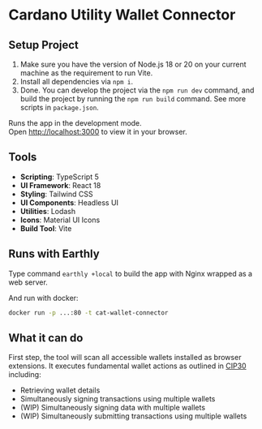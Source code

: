 # Cardano Utility Wallet Connector

## Setup Project

1. Make sure you have the version of Node.js 18 or 20 on your current machine as the requirement to run Vite.
2. Install all dependencies via `npm i`.
3. Done.
  You can develop the project via the `npm run dev` command, and build the project by running the `npm run build` command.
  See more scripts in `package.json`.

Runs the app in the development mode.\
Open [http://localhost:3000](http://localhost:3000) to view it in your browser.

## Tools

* **Scripting**: TypeScript 5
* **UI Framework**: React 18
* **Styling**: Tailwind CSS
* **UI Components**: Headless UI
* **Utilities**: Lodash
* **Icons**: Material UI Icons
* **Build Tool**: Vite

## Runs with Earthly

Type command `earthly +local` to build the app with Nginx wrapped as a web server.

And run with docker:

```sh
docker run -p ...:80 -t cat-wallet-connector
```

## What it can do

First step, the tool will scan all accessible wallets installed as browser extensions.
It executes fundamental wallet actions as outlined in [CIP30](https://cips.cardano.org/cip/CIP-30/) including:

* Retrieving wallet details
* Simultaneously signing transactions using multiple wallets
* (WIP) Simultaneously signing data with multiple wallets
* (WIP) Simultaneously submitting transactions using multiple wallets
